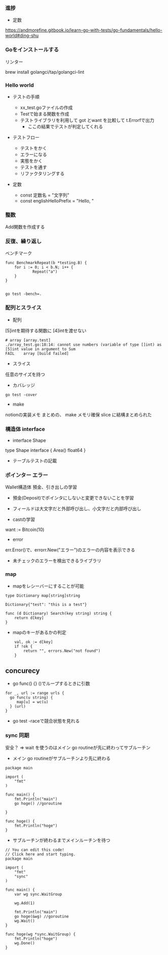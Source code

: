 ### 進捗

- 定数

https://andmorefine.gitbook.io/learn-go-with-tests/go-fundamentals/hello-world#ding-shu

### Goをインストールする

リンター

brew install golangci/tap/golangci-lint

### Hello world

- テストの手順
  - xx_test.goファイルの作成
  - Testで始まる関数を作成
  - テストライブラリを利用して got とwant を比較して t.Errorfで出力
    - ここの結果でテストが判定してくれる

- テストフロー
  - テストをかく
  - エラーになる
  - 実態をかく
  - テストを通す
  - リファクタリングする

- 定数
  - const 定数名 = "文字列"
  - const englishHelloPrefix = "Hello, "

### 整数

Add関数を作成する

### 反復、繰り返し

ベンチマーク

```
func BenchmarkRepeat(b *testing.B) {
	for i := 0; i < b.N; i++ {
			Repeat("a")
	}
}


go test -bench=.
```


### 配列とスライス

- 配列

[5]intを期待する関数に [4]intを渡せない

```
# array [array.test]
./array_test.go:18:14: cannot use numbers (variable of type []int) as [5]int value in argument to Sum
FAIL    array [build failed]
```

- スライス

任意のサイズを持つ

- カバレッジ

```
go test -cover
```

- make

notionの実装メモ まとめの、
make メモリ確保 slice に結構まとめられた


### 構造体 interface

- interface Shape

type Shape interface {
  Area() float64
}

- テーブルテストの記載

### ポインター エラー

Wallet構造体 預金、引き出しの学習

- 預金(Deposit)でポインタにしないと変更できないことを学習

- フィールドは大文字だと外部呼び出し、小文字だと内部呼び出し

- castの学習

want := Bitcoin(10)

- error

err.Error()で、errorr.New("エラー")のエラーの内容を表示できる

- 未チェックのエラーを検出できるライブラリ

### map

- mapをレシーバーにすることが可能

```
type Dictionary map[string]string

Dictionary{"test": "this is a test"}

func (d Dictionary) Search(key string) string {
	return d[key]
}
```

- mapのキーがあるかの判定

```
	val, ok := d[key]
	if !ok {
		return "", errors.New("not found")
	}

```

## concurecy


- go func() {} ()でループするときに引数

```
for _, url := range urls {
  go func(u string) {
     map[u] = wc(u)
  } (url)
}
```

- go test -raceで競合状態を見れる


### sync 同期

安全？
=> wait を使うのはメイン go routineが先に終わってサブルーチン

- メイン go routineがサブルーチンより先に終わる

```
package main

import (
	"fmt"
)

func main() {
	fmt.Println("main")
	go hoge() //goroutine

}

func hoge() {
	fmt.Println("hoge")
}
```


- サブルーチンが終わるまでメインルーチンを待つ

```
// You can edit this code!
// Click here and start typing.
package main

import (
	"fmt"
	"sync"
)

func main() {
	var wg sync.WaitGroup

	wg.Add(1)

	fmt.Println("main")
	go hoge(&wg) //goroutine
	wg.Wait()
}

func hoge(wg *sync.WaitGroup) {
	fmt.Println("hoge")
	wg.Done()
}

```